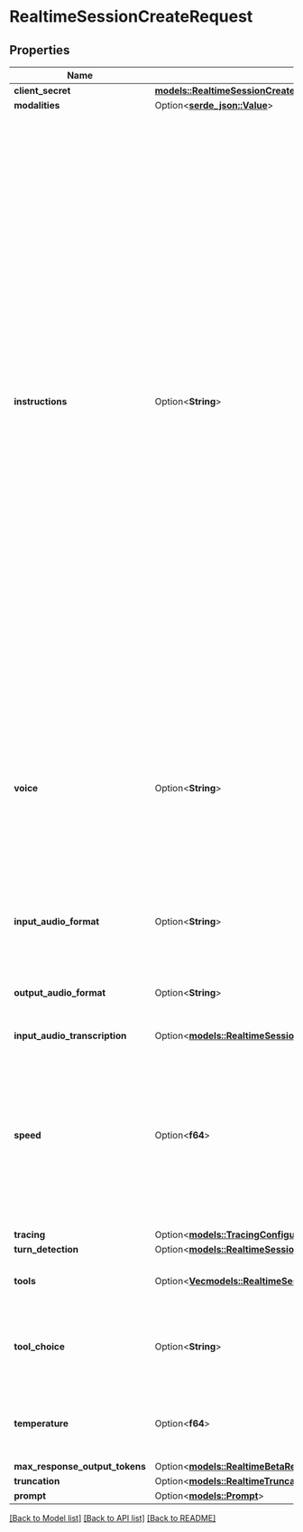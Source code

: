 # RealtimeSessionCreateRequest

## Properties

Name | Type | Description | Notes
------------ | ------------- | ------------- | -------------
**client_secret** | [**models::RealtimeSessionCreateRequestClientSecret**](RealtimeSessionCreateRequest_client_secret.md) |  | 
**modalities** | Option<[**serde_json::Value**](.md)> |  | [optional]
**instructions** | Option<**String**> | The default system instructions (i.e. system message) prepended to model calls. This field allows the client to guide the model on desired responses. The model can be instructed on response content and format, (e.g. \"be extremely succinct\", \"act friendly\", \"here are examples of good responses\") and on audio behavior (e.g. \"talk quickly\", \"inject emotion into your voice\", \"laugh frequently\"). The instructions are not guaranteed to be followed by the model, but they provide guidance to the model on the desired behavior. Note that the server sets default instructions which will be used if this field is not set and are visible in the `session.created` event at the start of the session.  | [optional]
**voice** | Option<**String**> | The voice the model uses to respond. Voice cannot be changed during the session once the model has responded with audio at least once. Current voice options are `alloy`, `ash`, `ballad`, `coral`, `echo`, `sage`, `shimmer`, and `verse`.  | [optional]
**input_audio_format** | Option<**String**> | The format of input audio. Options are `pcm16`, `g711_ulaw`, or `g711_alaw`.  | [optional]
**output_audio_format** | Option<**String**> | The format of output audio. Options are `pcm16`, `g711_ulaw`, or `g711_alaw`.  | [optional]
**input_audio_transcription** | Option<[**models::RealtimeSessionCreateRequestInputAudioTranscription**](RealtimeSessionCreateRequest_input_audio_transcription.md)> |  | [optional]
**speed** | Option<**f64**> | The speed of the model's spoken response. 1.0 is the default speed. 0.25 is the minimum speed. 1.5 is the maximum speed. This value can only be changed in between model turns, not while a response is in progress.  | [optional]
**tracing** | Option<[**models::TracingConfiguration1**](Tracing_Configuration_1.md)> |  | [optional]
**turn_detection** | Option<[**models::RealtimeSessionCreateRequestTurnDetection**](RealtimeSessionCreateRequest_turn_detection.md)> |  | [optional]
**tools** | Option<[**Vec<models::RealtimeSessionCreateRequestToolsInner>**](RealtimeSessionCreateRequest_tools_inner.md)> | Tools (functions) available to the model. | [optional]
**tool_choice** | Option<**String**> | How the model chooses tools. Options are `auto`, `none`, `required`, or specify a function.  | [optional]
**temperature** | Option<**f64**> | Sampling temperature for the model, limited to [0.6, 1.2]. Defaults to 0.8.  | [optional]
**max_response_output_tokens** | Option<[**models::RealtimeBetaResponseCreateParamsMaxOutputTokens**](RealtimeBetaResponseCreateParams_max_output_tokens.md)> |  | [optional]
**truncation** | Option<[**models::RealtimeTruncation**](RealtimeTruncation.md)> |  | [optional]
**prompt** | Option<[**models::Prompt**](Prompt.md)> |  | [optional]

[[Back to Model list]](../README.md#documentation-for-models) [[Back to API list]](../README.md#documentation-for-api-endpoints) [[Back to README]](../README.md)


